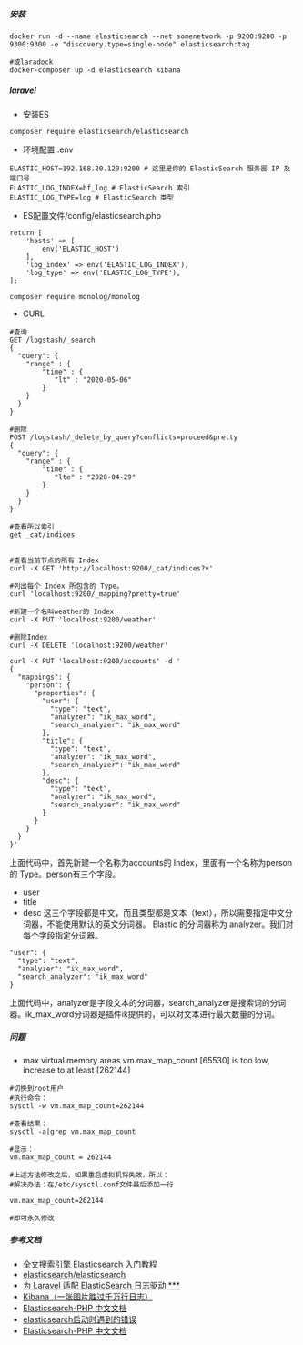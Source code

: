 ##### 安装
```
docker run -d --name elasticsearch --net somenetwork -p 9200:9200 -p 9300:9300 -e "discovery.type=single-node" elasticsearch:tag

#或laradock
docker-composer up -d elasticsearch kibana
```

##### laravel
- 安装ES
```
composer require elasticsearch/elasticsearch
```
- 环境配置 .env
```
ELASTIC_HOST=192.168.20.129:9200 # 这里是你的 ElasticSearch 服务器 IP 及端口号
ELASTIC_LOG_INDEX=bf_log # ElasticSearch 索引
ELASTIC_LOG_TYPE=log # ElasticSearch 类型
```
- ES配置文件/config/elasticsearch.php
```
return [
    'hosts' => [
        env('ELASTIC_HOST')
    ],
    'log_index' => env('ELASTIC_LOG_INDEX'),
    'log_type' => env('ELASTIC_LOG_TYPE'),
];

```

```
composer require monolog/monolog
```

- CURL
```
#查询
GET /logstash/_search
{
  "query": {
    "range" : {
        "time" : {
           "lt" : "2020-05-06"
        }
    }
  }
}

#删除
POST /logstash/_delete_by_query?conflicts=proceed&pretty
{
  "query": {
    "range" : {
        "time" : {
           "lte" : "2020-04-29"
        }
    }
  }
}

#查看所以索引
get _cat/indices


#查看当前节点的所有 Index
curl -X GET 'http://localhost:9200/_cat/indices?v'

#列出每个 Index 所包含的 Type。
curl 'localhost:9200/_mapping?pretty=true'

#新建一个名叫weather的 Index
curl -X PUT 'localhost:9200/weather'

#删除Index
curl -X DELETE 'localhost:9200/weather'

```

```
curl -X PUT 'localhost:9200/accounts' -d '
{
  "mappings": {
    "person": {
      "properties": {
        "user": {
          "type": "text",
          "analyzer": "ik_max_word",
          "search_analyzer": "ik_max_word"
        },
        "title": {
          "type": "text",
          "analyzer": "ik_max_word",
          "search_analyzer": "ik_max_word"
        },
        "desc": {
          "type": "text",
          "analyzer": "ik_max_word",
          "search_analyzer": "ik_max_word"
        }
      }
    }
  }
}'
```
上面代码中，首先新建一个名称为accounts的 Index，里面有一个名称为person的 Type。person有三个字段。
- user
- title
- desc
这三个字段都是中文，而且类型都是文本（text），所以需要指定中文分词器，不能使用默认的英文分词器。
Elastic 的分词器称为 analyzer。我们对每个字段指定分词器。
```
"user": {
  "type": "text",
  "analyzer": "ik_max_word",
  "search_analyzer": "ik_max_word"
}
```
上面代码中，analyzer是字段文本的分词器，search_analyzer是搜索词的分词器。ik_max_word分词器是插件ik提供的，可以对文本进行最大数量的分词。



##### 问题
- max virtual memory areas vm.max_map_count [65530] is too low, increase to at least [262144]
```
#切换到root用户
#执行命令：
sysctl -w vm.max_map_count=262144

#查看结果：
sysctl -a|grep vm.max_map_count

#显示：
vm.max_map_count = 262144 

#上述方法修改之后，如果重启虚拟机将失效，所以：
#解决办法：在/etc/sysctl.conf文件最后添加一行

vm.max_map_count=262144

#即可永久修改
```

##### 参考文档
- [全文搜索引擎 Elasticsearch 入门教程](https://www.ruanyifeng.com/blog/2017/08/elasticsearch.html)
- [elasticsearch/elasticsearch](https://packagist.org/packages/elasticsearch/elasticsearch)
- [为 Laravel 适配 ElasticSearch 日志驱动 ***](https://my.oschina.net/zobeen/blog/2250157)
- [Kibana（一张图片胜过千万行日志）](https://www.cnblogs.com/cjsblog/p/9476813.html)
- [Elasticsearch-PHP 中文文档](https://learnku.com/docs/elasticsearch-php/6.0)
- [elasticsearch启动时遇到的错误](https://www.cnblogs.com/yidiandhappy/p/7714489.html)
- [Elasticsearch-PHP 中文文档](https://learnku.com/index.php/docs/elasticsearch-php/6.0/search-operations/2009)